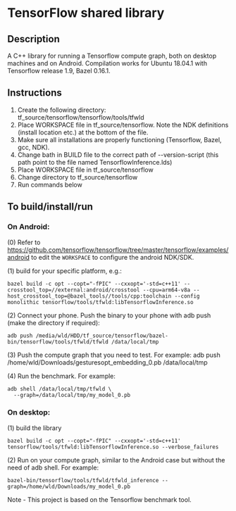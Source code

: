 # TensorFlow shared library

## Description
A C++ library for running a Tensorflow compute graph,
both on desktop machines and on Android. Compilation works for Ubuntu 18.04.1 with Tensorflow release 1.9, Bazel 0.16.1.

## Instructions
1. Create the following directory: tf_source/tensorflow/tensorflow/tools/tfwld
2. Place WORKSPACE file in tf_source/tensorflow. Note the NDK definitions (install location etc.) at the bottom of the file.
3. Make sure all installations are properly functioning (Tensorflow, Bazel, gcc, NDK).
4. Change bath in BUILD file to the correct path of --version-script (this path point to the file named TensorflowInference.lds) 
5. Place WORKSPACE file in tf_source/tensorflow
6. Change directory to tf_source/tensorflow
7. Run commands below

## To build/install/run

### On Android:

(0) Refer to https://github.com/tensorflow/tensorflow/tree/master/tensorflow/examples/android to edit the `WORKSPACE` to configure the android NDK/SDK.

(1) build for your specific platform, e.g.:
```
bazel build -c opt --copt="-fPIC" --cxxopt='-std=c++11' --crosstool_top=//external:android/crosstool --cpu=arm64-v8a --host_crosstool_top=@bazel_tools//tools/cpp:toolchain --config monolithic tensorflow/tools/tfwld:libTensorflowInference.so
```

(2) Connect your phone. Push the binary to your phone with adb push
     (make the directory if required):
```
adb push /media/wld/HDD/tf_source/tensorflow/bazel-bin/tensorflow/tools/tfwld/tfwld /data/local/tmp
```

(3) Push the compute graph that you need to test. For example:
     adb push /home/wld/Downloads/gesturesopt_embedding_0.pb /data/local/tmp

(4) Run the benchmark. For example:
```
adb shell /data/local/tmp/tfwld \
  --graph=/data/local/tmp/my_model_0.pb 
```

### On desktop:
(1) build the library
```
bazel build -c opt --copt="-fPIC" --cxxopt='-std=c++11' tensorflow/tools/tfwld:libTensorflowInference.so --verbose_failures
```

(2) Run on your compute graph, similar to the Android case but without the need of adb shell.
For example:
```
bazel-bin/tensorflow/tools/tfwld/tfwld_inference --graph=/home/wld/Downloads/my_model_0.pb 

```

Note - This project is based on the Tensorflow benchmark tool.

